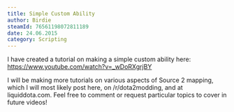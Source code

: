 ```yaml
---
title: Simple Custom Ability
author: Birdie
steamId: 76561198072811189
date: 24.06.2015
category: Scripting
---
```


I have created a tutorial on making a simple custom ability here: https://www.youtube.com/watch?v=_wDoRXgrjBY

I will be making more tutorials on various aspects of Source 2 mapping, which I will most likely post here, on /r/dota2modding, and at liquiddota.com. Feel free to comment or request particular topics to cover in future videos!